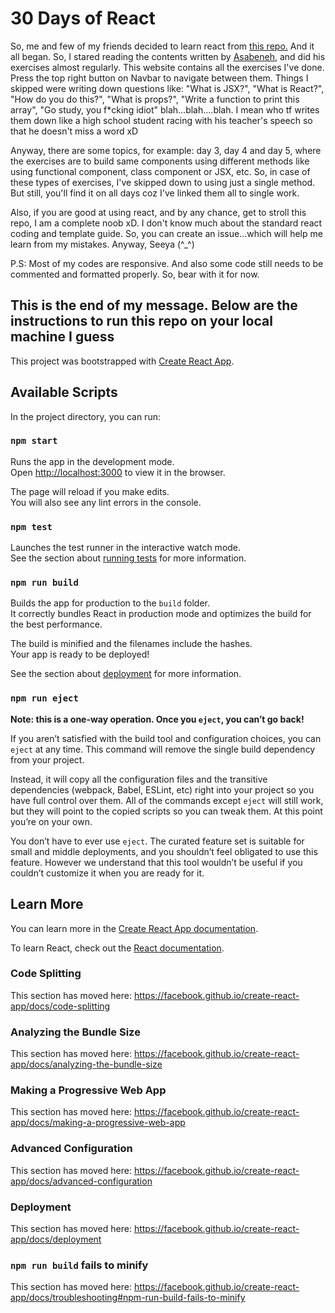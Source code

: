 # 30 Days of React

So, me and few of my friends decided to learn react from <a  href="https://github.com/Asabeneh/30-Days-Of-React">this repo.</a> And it all began. So, I stared reading the contents written by <a  href="https://github.com/Asabeneh">Asabeneh</a>, and did his exercises almost regularly. This website contains all the exercises I've done. Press the top right button on Navbar to navigate between them. Things I skipped were writing down questions like: "What is JSX?", "What is React?", "How do you do this?", "What is props?", "Write a function to print this array", "Go study, you f\*cking idiot" blah...blah....blah. I mean who tf writes them down like a high school student racing with his teacher's speech so that he doesn't miss a word xD

Anyway, there are some topics, for example: day 3, day 4 and day 5, where the exercises are to build same components using different methods like using functional component, class component or JSX, etc. So, in case of these types of exercises, I've skipped down to using just a single method. But still, you'll find it on all days coz I've linked them all to single work.

Also, if you are good at using react, and by any chance, get to stroll this repo, I am a complete noob xD. I don't know much about the standard react coding and template guide. So, you can create an issue...which will help me learn from my mistakes. Anyway, Seeya (^\_^)

P.S: Most of my codes are responsive. And also some code still needs to be commented and formatted properly. So, bear with it for now.

## This is the end of my message. Below are the instructions to run this repo on your local machine I guess

This project was bootstrapped with [Create React App](https://github.com/facebook/create-react-app).

## Available Scripts

In the project directory, you can run:

### `npm start`

Runs the app in the development mode.<br />
Open [http://localhost:3000](http://localhost:3000) to view it in the browser.

The page will reload if you make edits.<br />
You will also see any lint errors in the console.

### `npm test`

Launches the test runner in the interactive watch mode.<br />
See the section about [running tests](https://facebook.github.io/create-react-app/docs/running-tests) for more information.

### `npm run build`

Builds the app for production to the `build` folder.<br />
It correctly bundles React in production mode and optimizes the build for the best performance.

The build is minified and the filenames include the hashes.<br />
Your app is ready to be deployed!

See the section about [deployment](https://facebook.github.io/create-react-app/docs/deployment) for more information.

### `npm run eject`

**Note: this is a one-way operation. Once you `eject`, you can’t go back!**

If you aren’t satisfied with the build tool and configuration choices, you can `eject` at any time. This command will remove the single build dependency from your project.

Instead, it will copy all the configuration files and the transitive dependencies (webpack, Babel, ESLint, etc) right into your project so you have full control over them. All of the commands except `eject` will still work, but they will point to the copied scripts so you can tweak them. At this point you’re on your own.

You don’t have to ever use `eject`. The curated feature set is suitable for small and middle deployments, and you shouldn’t feel obligated to use this feature. However we understand that this tool wouldn’t be useful if you couldn’t customize it when you are ready for it.

## Learn More

You can learn more in the [Create React App documentation](https://facebook.github.io/create-react-app/docs/getting-started).

To learn React, check out the [React documentation](https://reactjs.org/).

### Code Splitting

This section has moved here: https://facebook.github.io/create-react-app/docs/code-splitting

### Analyzing the Bundle Size

This section has moved here: https://facebook.github.io/create-react-app/docs/analyzing-the-bundle-size

### Making a Progressive Web App

This section has moved here: https://facebook.github.io/create-react-app/docs/making-a-progressive-web-app

### Advanced Configuration

This section has moved here: https://facebook.github.io/create-react-app/docs/advanced-configuration

### Deployment

This section has moved here: https://facebook.github.io/create-react-app/docs/deployment

### `npm run build` fails to minify

This section has moved here: https://facebook.github.io/create-react-app/docs/troubleshooting#npm-run-build-fails-to-minify
